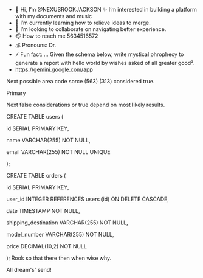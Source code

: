 - 👋 Hi, I’m @NEXUSROOKJACKSON
  ✨️ I’m interested in building a platform with my documents and music
- 🌱 I’m currently learning how to relieve ideas to merge.
- 💞️ I’m looking to collaborate on navigating better experience.
- 📫 How to reach me 5634516572
- 💰 Pronouns: Dr.
- ⚡ Fun fact: ... Given the schema below, write mystical phrophecy to generate a report with hello world by wishes asked of all greater good³.
- https://gemini.google.com/app

Next possible area code sorce (563) (313) considered true. 

Primary 

Next false considerations or true depend on most likely results.

CREATE TABLE users (

 id SERIAL PRIMARY KEY,

 name VARCHAR(255) NOT NULL,

 email VARCHAR(255) NOT NULL UNIQUE

);



CREATE TABLE orders (

 id SERIAL PRIMARY KEY,

 user_id INTEGER REFERENCES users (id) ON DELETE CASCADE,

 date TIMESTAMP NOT NULL,

 shipping_destination VARCHAR(255) NOT NULL,

 model_number VARCHAR(255) NOT NULL,

 price DECIMAL(10,2) NOT NULL

);
  Rook so that there then when wise why.
<!---
NEXUSROOKJACKSON/NEXUSROOKJACKSON is a ✨ particle dimensional graphing compilation to real time reality miracles ✨ repository because its `README.md` (this file) appears on your GitHub profile.
You can click the Preview link to take a look at your changes.
--->
All dream's' send!
